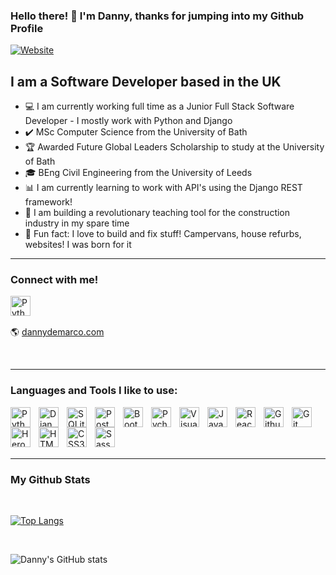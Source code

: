 ### Hello there! :wave: I'm Danny, thanks for jumping into my Github Profile


[![Website](https://img.shields.io/website?label=dannydemarco.com&style=for-the-badge&url=https%3A%2F%2Fdannydemarco.com)](https://dannydemarco.com)


## I am a Software Developer based in the UK 
- :computer: I am currently working full time as a Junior Full Stack Software Developer - I mostly work with Python and Django
- :heavy_check_mark: MSc Computer Science from the University of Bath
- :trophy: Awarded Future Global Leaders Scholarship to study at the University of Bath
- :mortar_board: BEng Civil Engineering from the  University of Leeds
- :bar_chart: I am currently learning to work with API's using the Django REST framework!
- :mega: I am building a revolutionary teaching tool for the construction industry in my spare time
- :nut_and_bolt: Fun fact: I love to build and fix stuff! Campervans, house refurbs, websites! I was born for it

---

### Connect with me!

[<img align="left" alt="Python" width="32px" src="https://cdn.jsdelivr.net/gh/devicons/devicon/icons/linkedin/linkedin-original.svg" style="padding-right:10px;" />][linkedin]

<br><br>

:earth_americas: [dannydemarco.com][linkedin]

<br>

---

### Languages and Tools I like to use:

<img align="left" alt="Python" width="32px" src="https://cdn.jsdelivr.net/gh/devicons/devicon/icons/python/python-original-wordmark.svg" style="padding-right:10px;" />
<img align="left" alt="Django" width="32x" src="https://cdn.jsdelivr.net/gh/devicons/devicon/icons/django/django-plain-wordmark.svg" style="padding-right:10px;box-shadow:2px 2px white;" />
<img align="left" alt="SQLite" width="32px" src="https://cdn.jsdelivr.net/gh/devicons/devicon/icons/sqlite/sqlite-original-wordmark.svg" style="padding-right:10px;" />
<img align="left" alt="Postgres" width="32px" src="https://cdn.jsdelivr.net/gh/devicons/devicon/icons/postgresql/postgresql-original-wordmark.svg" style="padding-right:10px" />
<img align="left" alt="Bootstrap" width="32px" src="https://cdn.jsdelivr.net/gh/devicons/devicon/icons/bootstrap/bootstrap-original-wordmark.svg" style="padding-right:10px;" />
<img align="left" alt="Pycharm" width="32px" src="https://cdn.jsdelivr.net/gh/devicons/devicon/icons/pycharm/pycharm-original-wordmark.svg" style="padding-right:10px;" />
<img align="left" alt="Visual Studio Code" width="32px" src="https://cdn.jsdelivr.net/gh/devicons/devicon/icons/vscode/vscode-original.svg" style="padding-right:10px;" /> 
<img align="left" alt="JavaScript" width="32px" src="https://cdn.jsdelivr.net/gh/devicons/devicon/icons/javascript/javascript-original.svg" style="padding-right:10px;" />
<img align="left" alt="React" width="32px" src="https://cdn.jsdelivr.net/gh/devicons/devicon/icons/react/react-original-wordmark.svg" style="padding-right:10px;" />
<img align="left" alt="Github" width="32px" src="https://cdn.jsdelivr.net/gh/devicons/devicon/icons/github/github-original.svg" style="padding-right:10px;" />
<img align="left" alt="Git" width="32px" src="https://cdn.jsdelivr.net/gh/devicons/devicon/icons/git/git-original.svg" style="padding-right:10px;" />
<img align="left" alt="Heroku" width="32px" src="https://cdn.jsdelivr.net/gh/devicons/devicon/icons/heroku/heroku-original-wordmark.svg" style="padding-right:10px;" />
<img align="left" alt="HTML5" width="32px" src="https://cdn.jsdelivr.net/gh/devicons/devicon/icons/html5/html5-original.svg" style="padding-right:10px;" />
<img align="left" alt="CSS3" width="32px" src="https://cdn.jsdelivr.net/gh/devicons/devicon/icons/css3/css3-original.svg" style="padding-right:10px;" />
<img align="left" alt="Sass" width="32px" src="https://cdn.jsdelivr.net/gh/devicons/devicon/icons/sass/sass-original.svg" style="padding-right:10px;" />

<br><br>
<br><br>

---

### My Github Stats

<br>

[![Top Langs](https://github-readme-stats.vercel.app/api/top-langs/?username=danny-demarco&layout=compact)](https://github.com/danny-demarco/github-readme-stats)

<br>

![Danny's GitHub stats](https://github-readme-stats.vercel.app/api?username=danny-demarco&count_private=true&show_icons=true)




[website]: https://dannydemarco.com
[linkedin]: https://linkedin.com/in/danny-demarco